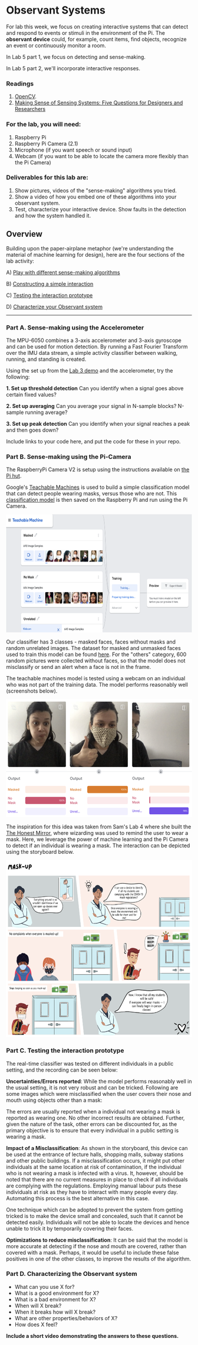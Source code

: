 # Observant Systems

For lab this week, we focus on creating interactive systems that can detect and respond to events or stimuli in the environment of the Pi. The **observant device** could, for example, count items, find objects, recognize an event or continuously monitor a room.

In Lab 5 part 1, we focus on detecting and sense-making.

In Lab 5 part 2, we'll incorporate interactive responses.


### Readings

1. [OpenCV](https://opencv.org/about/).
1. [Making Sense of Sensing Systems: Five Questions for Designers and Researchers](https://www.cc.gatech.edu/~keith/pubs/chi2002-sensing.pdf)

### For the lab, you will need:

1. Raspberry Pi
1. Raspberry Pi Camera (2.1)
1. Microphone (if you want speech or sound input)
1. Webcam (if you want to be able to locate the camera more flexibly than the Pi Camera)

### Deliverables for this lab are:
1. Show pictures, videos of the "sense-making" algorithms you tried.
1. Show a video of how you embed one of these algorithms into your observant system.
1. Test, characterize your interactive device. Show faults in the detection and how the system handled it.


## Overview
Building upon the paper-airplane metaphor (we're understanding the material of machine learning for design), here are the four sections of the lab activity:

A) [Play with different sense-making algorithms](#part-a-play-with-different-sense-making-algorithms)

B) [Constructing a simple interaction](#part-b-constructing-a-simple-interaction)

C) [Testing the interaction prototype](#part-c-testing-the-interaction-prototype)

D) [Characterize your Observant system](#part-d-characterize-your-observant-system)

---

### Part A. Sense-making using the Accelerometer

The MPU-6050 combines a 3-axis accelerometer and 3-axis gyroscope and can be used for motion detection. By running a Fast Fourier Transform over the IMU data stream, a simple activity classifier between walking, running, and standing is created.

Using the set up from the [Lab 3 demo](https://github.com/FAR-Lab/Interactive-Lab-Hub/tree/Spring2021/Lab%203/demo) and the accelerometer, try the following:

**1. Set up threshold detection** Can you identify when a signal goes above certain fixed values?

**2. Set up averaging** Can you average your signal in N-sample blocks? N-sample running average?

**3. Set up peak detection** Can you identify when your signal reaches a peak and then goes down?

Include links to your code here, and put the code for these in your repo.

### Part B. Sense-making using the Pi-Camera
The RaspberryPi Camera V2 is setup using the instructions available on [the Pi hut](https://thepihut.com/blogs/raspberry-pi-tutorials/16021420-how-to-install-use-the-raspberry-pi-camera). 

Google's [Teachable Machines](https://teachablemachine.withgoogle.com/train) is used to build a simple classification model that can detect people wearing masks, versus those who are not. This [classification model](https://github.com/singhaniasnigdha/Interactive-Lab-Hub/tree/Spring2021/Lab%205/models/mask-nomask-random.zip) is then saved on the Raspberry Pi and run using the Pi Camera.

<p align="center"><img src="https://github.com/singhaniasnigdha/Interactive-Lab-Hub/blob/Spring2021/Lab%205/imgs/teachable-machines.png" height="320" /></p>

Our classifier has 3 classes - masked faces, faces without masks and random unrelated images. The dataset for masked and unmasked faces used to train this model can be found [here](https://www.pyimagesearch.com/2020/05/04/covid-19-face-mask-detector-with-opencv-keras-tensorflow-and-deep-learning/). For the "others" category, 600 random pictures were collected without faces, so that the model does not misclassify or send an alert when a face is not in the frame.

The teachable machines model is tested using a webcam on an individual who was not part of the training data. The model performs reasonably well (screenshots below).

<p align="center"><img src="https://github.com/singhaniasnigdha/Interactive-Lab-Hub/blob/Spring2021/Lab%205/imgs/teachable-machine-result.png" height="320" /></p>

The inspiration for this idea was taken from Sam's Lab 4 where she built the [The Honest Mirror](https://github.com/snlee159/Interactive-Lab-Hub/tree/Spring2021/Lab%204), where wizarding was used to remind the user to wear a mask. Here, we leverage the power of machine learning and the Pi Camera to detect if an individual is wearing a mask. The interaction can be depicted using the storyboard below.

<p align="center"><img src="https://github.com/singhaniasnigdha/Interactive-Lab-Hub/blob/Spring2021/Lab%205/imgs/storyboard.png" height="480" /></p>

### Part C. Testing the interaction prototype

The real-time classifier was tested on different individuals in a public setting, and the recording can be seen below:

<!-- ## TODO -- ADD VIDEO -->

__Uncertainties/Errors reported__: While the model performs reasonably well in the usual setting, it is not very robust and can be tricked. Following are some images which were misclassified when the user covers their nose and mouth using objects other than a mask:

<!-- ## TODO -- ADD ERRORS -->

The errors are usually reported when a individual not wearing a mask is reported as wearing one. No other incorrect results are obtained. Further, given the nature of the task, other errors can be discounted for, as the primary objective is to ensure that every individual in a public setting is wearing a mask.

__Impact of a Misclassification__: As shown in the storyboard, this device can be used at the entrance of lecture halls, shopping malls, subway stations and other public buildings. If a misclassification occurs, it might put other individuals at the same location at risk of contamination, if the individual who is not wearing a mask is infected with a virus. It, however, should be noted that there are no current measures in place to check if all individuals are complying with the regulations. Employing manual labour puts these individuals at risk as they have to interact with many people every day. Automating this process is the best alternative in this case. 

One technique which can be adopted to prevent the system from getting tricked is to make the device small and concealed, such that it cannot be detected easily. Individuals will not be able to locate the devices and hence unable to trick it by temporarily covering their faces.

__Optimizations to reduce misclassification__: It can be said that the model is more accurate at detecting if the nose and mouth are covered, rather than covered with a mask. Perhaps, it would be useful to include these false positives in one of the other classes, to improve the results of the algorithm.

### Part D. Characterizing the Observant system

* What can you use X for?
* What is a good environment for X?
* What is a bad environment for X?
* When will X break?
* When it breaks how will X break?
* What are other properties/behaviors of X?
* How does X feel?

**Include a short video demonstrating the answers to these questions.**
